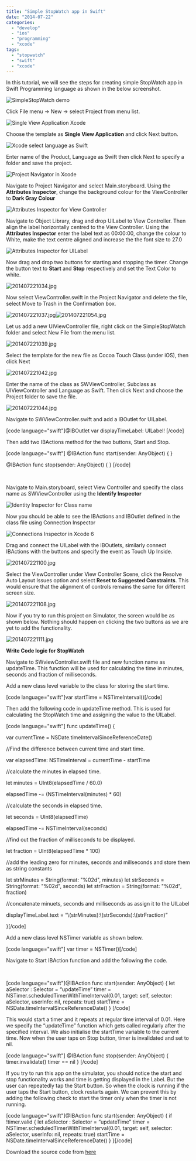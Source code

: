 ```yaml
---
title: "Simple StopWatch app in Swift"
date: "2014-07-22"
categories: 
  - "develop"
  - "ios"
  - "programming"
  - "xcode"
tags: 
  - "stopwatch"
  - "swift"
  - "xcode"
---
```


In this tutorial, we will see the steps for creating simple StopWatch app in Swift Programming language as shown in the below screenshot.

![SimpleStopWatch demo](images/201407221150.jpg)

Click File menu -> New -> select Project from menu list.

![Single View Application Xcode](images/201407221012.jpg)

Choose the template as **Single View Application** and click Next button.

![Xcode select language as Swift](images/201407221011.jpg)

Enter name of the Product, Language as Swift then click Next to specify a folder and save the project.

![Project Navigator in Xcode](images/201407221014.jpg)

Navigate to Project Navigator and select Main.storyboard. Using the **Attributes Inspector**, change the background colour for the ViewController to **Dark Gray Colour**

![Attributes Inspector for View Controller](images/201407221025.jpg)

Navigate to Object Library, drag and drop UILabel to View Controller. Then align the label horizontally centred to the View Controller. Using the **Attributes Inspector** enter the label text as 00:00:00, change the colour to White, make the text centre aligned and increase the the font size to 27.0

![Attributes Inspector for UILabel](images/201407221029.jpg)

Now drag and drop two buttons for starting and stopping the timer. Change the button text to **Start** and **Stop** respectively and set the Text Color to white.

![201407221034.jpg](images/201407221034.jpg)

Now select ViewController.swift in the Project Navigator and delete the file, select Move to Trash in the Confirmation box.

![201407221037.jpg](images/201407221037.jpg)![201407221054.jpg](images/201407221054.jpg)

Let us add a new UIViewController file, right click on the SimpleStopWatch folder and select New File from the menu list.

![201407221039.jpg](images/201407221039.jpg)

Select the template for the new file as Cocoa Touch Class (under iOS), then click Next

![201407221042.jpg](images/201407221042.jpg)

Enter the name of the class as SWViewController, Subclass as UIViewController and Language as Swift. Then click Next and choose the Project folder to save the file.

![201407221044.jpg](images/201407221044.jpg)

Navigate to SWViewController.swift and add a IBOutlet for UILabel.

\[code language="swift"\]@IBOutlet var displayTimeLabel: UILabel! \[/code\]

Then add two IBActions method for the two buttons, Start and Stop.

\[code language="swift"\] @IBAction func start(sender: AnyObject) { }

@IBAction func stop(sender: AnyObject) { } \[/code\]

 

Navigate to Main.storyboard, select View Controller and specify the class name as SWViewController using the **Identify Inspector**

![Identity Inspector for Class name](images/201407221056.jpg)

Now you should be able to see the IBActions and IBOutlet defined in the class file using Connection Inspector

![Connections Inspector in Xcode 6](images/201407221059.jpg)

Drag and connect the UILabel with the IBOutlets, similarly connect IBActions with the buttons and specify the event as Touch Up Inside.

![201407221100.jpg](images/201407221100.jpg)

Select the ViewController under View Controller Scene, click the Resolve Auto Layout Issues option and select **Reset to Suggested Constraints**. This would ensure that the alignment of controls remains the same for different screen size.

![201407221108.jpg](images/201407221108.jpg)

Now if you try to run this project on Simulator, the screen would be as shown below. Nothing should happen on clicking the two buttons as we are yet to add the functionality.

![201407221111.jpg](images/201407221111.jpg)

**Write Code logic for StopWatch**

Navigate to SWviewController.swift file and new function name as updateTime. This function will be used for calculating the time in minutes, seconds and fraction of milliseconds.

Add a new class level variable to the class for storing the start time.

\[code language="swift"\]var startTime = NSTimeInterval()\[/code\]

Then add the following code in updateTime method. This is used for calculating the StopWatch time and assigning the value to the UILabel.

\[code language="swift"\]</pre> func updateTime() {

var currentTime = NSDate.timeIntervalSinceReferenceDate()

//Find the difference between current time and start time.

var elapsedTime: NSTimeInterval = currentTime - startTime

//calculate the minutes in elapsed time.

let minutes = UInt8(elapsedTime / 60.0)

elapsedTime -= (NSTimeInterval(minutes) \* 60)

//calculate the seconds in elapsed time.

let seconds = UInt8(elapsedTime)

elapsedTime -= NSTimeInterval(seconds)

//find out the fraction of milliseconds to be displayed.

let fraction = UInt8(elapsedTime \* 100)

//add the leading zero for minutes, seconds and millseconds and store them as string constants

let strMinutes = String(format: "%02d", minutes) let strSeconds = String(format: "%02d", seconds) let strFraction = String(format: "%02d", fraction)

//concatenate minuets, seconds and milliseconds as assign it to the UILabel

displayTimeLabel.text = “\\(strMinutes):\\(strSeconds):\\(strFraction)”

}\[/code\]

Add a new class level NSTimer variable as shown below.

\[code language="swift"\]</pre> var timer = NSTimer()\[/code\]

Navigate to Start IBAction function and add the following the code.

 

\[code language="swift"\]@IBAction func start(sender: AnyObject) { let aSelector : Selector = “updateTime” timer = NSTimer.scheduledTimerWithTimeInterval(0.01, target: self, selector: aSelector, userInfo: nil, repeats: true) startTime = NSDate.timeIntervalSinceReferenceDate() } \[/code\]

This would start a timer and it repeats at regular time interval of 0.01. Here we specify the “updateTime” function which gets called regularly after the specified interval. We also initialise the startTime variable to the current time. Now when the user taps on Stop button, timer is invalidated and set to nil.

\[code language="swift"\] @IBAction func stop(sender: AnyObject) { timer.invalidate() timer == nil } \[/code\]

If you try to run this app on the simulator, you should notice the start and stop functionality works and time is getting displayed in the Label. But the user can repeatedly tap the Start button. So when the clock is running if the user taps the Start button, clock restarts again. We can prevent this by adding the following check to start the timer only when the timer is not running.

\[code language="swift"\]@IBAction func start(sender: AnyObject) { if !timer.valid { let aSelector : Selector = “updateTime” timer = NSTimer.scheduledTimerWithTimeInterval(0.01, target: self, selector: aSelector, userInfo: nil, repeats: true) startTime = NSDate.timeIntervalSinceReferenceDate() } }\[/code\]

Download the source code from [here](https://github.com/rshankras/SimpleStopDemo.git)
